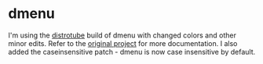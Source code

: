 # dmenu

I'm using the [distrotube](https://gitlab.com/dwt1) build of dmenu with changed colors and other minor edits. Refer to the [original project](https://gitlab.com/dwt1/dmenu-distrotube) for more documentation. 
I also added the caseinsensitive patch - dmenu is now case insensitive by default.

